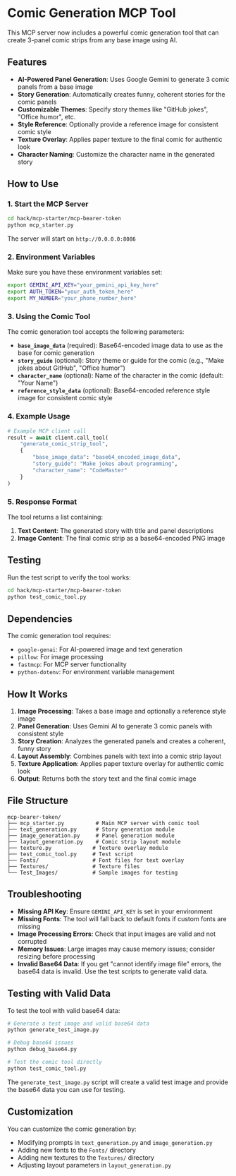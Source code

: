# Comic Generation MCP Tool

This MCP server now includes a powerful comic generation tool that can create 3-panel comic strips from any base image using AI.

## Features

- **AI-Powered Panel Generation**: Uses Google Gemini to generate 3 comic panels from a base image
- **Story Generation**: Automatically creates funny, coherent stories for the comic panels
- **Customizable Themes**: Specify story themes like "GitHub jokes", "Office humor", etc.
- **Style Reference**: Optionally provide a reference image for consistent comic style
- **Texture Overlay**: Applies paper texture to the final comic for authentic look
- **Character Naming**: Customize the character name in the generated story

## How to Use

### 1. Start the MCP Server

```bash
cd hack/mcp-starter/mcp-bearer-token
python mcp_starter.py
```

The server will start on `http://0.0.0.0:8086`

### 2. Environment Variables

Make sure you have these environment variables set:

```bash
export GEMINI_API_KEY="your_gemini_api_key_here"
export AUTH_TOKEN="your_auth_token_here"
export MY_NUMBER="your_phone_number_here"
```

### 3. Using the Comic Tool

The comic generation tool accepts the following parameters:

- **`base_image_data`** (required): Base64-encoded image data to use as the base for comic generation
- **`story_guide`** (optional): Story theme or guide for the comic (e.g., "Make jokes about GitHub", "Office humor")
- **`character_name`** (optional): Name of the character in the comic (default: "Your Name")
- **`reference_style_data`** (optional): Base64-encoded reference style image for consistent comic style

### 4. Example Usage

```python
# Example MCP client call
result = await client.call_tool(
    "generate_comic_strip_tool",
    {
        "base_image_data": "base64_encoded_image_data",
        "story_guide": "Make jokes about programming",
        "character_name": "CodeMaster"
    }
)
```

### 5. Response Format

The tool returns a list containing:
1. **Text Content**: The generated story with title and panel descriptions
2. **Image Content**: The final comic strip as a base64-encoded PNG image

## Testing

Run the test script to verify the tool works:

```bash
cd hack/mcp-starter/mcp-bearer-token
python test_comic_tool.py
```

## Dependencies

The comic generation tool requires:
- `google-genai`: For AI-powered image and text generation
- `pillow`: For image processing
- `fastmcp`: For MCP server functionality
- `python-dotenv`: For environment variable management

## How It Works

1. **Image Processing**: Takes a base image and optionally a reference style image
2. **Panel Generation**: Uses Gemini AI to generate 3 comic panels with consistent style
3. **Story Creation**: Analyzes the generated panels and creates a coherent, funny story
4. **Layout Assembly**: Combines panels with text into a comic strip layout
5. **Texture Application**: Applies paper texture overlay for authentic comic look
6. **Output**: Returns both the story text and the final comic image

## File Structure

```
mcp-bearer-token/
├── mcp_starter.py          # Main MCP server with comic tool
├── text_generation.py      # Story generation module
├── image_generation.py     # Panel generation module
├── layout_generation.py    # Comic strip layout module
├── texture.py             # Texture overlay module
├── test_comic_tool.py     # Test script
├── Fonts/                 # Font files for text overlay
├── Textures/              # Texture files
└── Test_Images/           # Sample images for testing
```

## Troubleshooting

- **Missing API Key**: Ensure `GEMINI_API_KEY` is set in your environment
- **Missing Fonts**: The tool will fall back to default fonts if custom fonts are missing
- **Image Processing Errors**: Check that input images are valid and not corrupted
- **Memory Issues**: Large images may cause memory issues; consider resizing before processing
- **Invalid Base64 Data**: If you get "cannot identify image file" errors, the base64 data is invalid. Use the test scripts to generate valid data.

## Testing with Valid Data

To test the tool with valid base64 data:

```bash
# Generate a test image and valid base64 data
python generate_test_image.py

# Debug base64 issues
python debug_base64.py

# Test the comic tool directly
python test_comic_tool.py
```

The `generate_test_image.py` script will create a valid test image and provide the base64 data you can use for testing.

## Customization

You can customize the comic generation by:
- Modifying prompts in `text_generation.py` and `image_generation.py`
- Adding new fonts to the `Fonts/` directory
- Adding new textures to the `Textures/` directory
- Adjusting layout parameters in `layout_generation.py` 